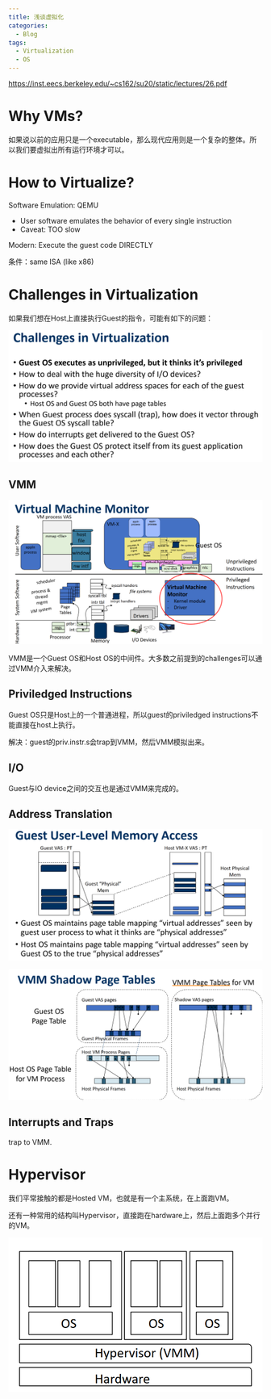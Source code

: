```yaml
---
title: 浅谈虚拟化
categories:
  - Blog
tags:
  - Virtualization
  - OS
---
```


https://inst.eecs.berkeley.edu/~cs162/su20/static/lectures/26.pdf

# Why VMs?

如果说以前的应用只是一个executable，那么现代应用则是一个复杂的整体。所以我们要虚拟出所有运行环境才可以。

# How to Virtualize?

Software Emulation: QEMU

* User software emulates the behavior of every single instruction
* Caveat: TOO slow

Modern: Execute the guest code DIRECTLY

条件：same ISA (like x86)

# Challenges in Virtualization

如果我们想在Host上直接执行Guest的指令，可能有如下的问题：

![challenges](/assets/vir/challenges.png)

## VMM

![vmm](/assets/vir/vmm.png)

VMM是一个Guest OS和Host OS的中间件。大多数之前提到的challenges可以通过VMM介入来解决。

## Priviledged Instructions

Guest OS只是Host上的一个普通进程，所以guest的priviledged instructions不能直接在host上执行。

解决：guest的priv.instr.s会trap到VMM，然后VMM模拟出来。

## I/O

Guest与IO device之间的交互也是通过VMM来完成的。

## Address Translation

![va](/assets/vir/va.png)

![shadow](/assets/vir/shadow.png)

## Interrupts and Traps

trap to VMM.

# Hypervisor

我们平常接触的都是Hosted VM，也就是有一个主系统，在上面跑VM。

还有一种常用的结构叫Hypervisor，直接跑在hardware上，然后上面跑多个并行的VM。

![hyp](/assets/vir/hyp.png)
